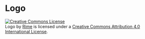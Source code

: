 # Logo

<a rel="license" href="http://creativecommons.org/licenses/by/4.0/"><img alt="Creative Commons License" style="border-width:0" src="https://i.creativecommons.org/l/by/4.0/80x15.png" /></a><br /><span xmlns:dct="http://purl.org/dc/terms/" href="http://purl.org/dc/dcmitype/StillImage" property="dct:title" rel="dct:type">Logo</span> by <a xmlns:cc="http://creativecommons.org/ns#" href="http://rime.co" property="cc:attributionName" rel="cc:attributionURL">Rime</a> is licensed under a <a rel="license" href="http://creativecommons.org/licenses/by/4.0/">Creative Commons Attribution 4.0 International License</a>.
